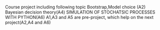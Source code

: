Course project including following topic
Bootstrap,Model choice (A2)
Bayesian decision theory(A4)
SIMULATION OF STOCHATSIC PROCESSES WITH PYTHON(A6)
A1,A3 and A5 are pre-project, which help on the next project(A2,A4 and A6)
